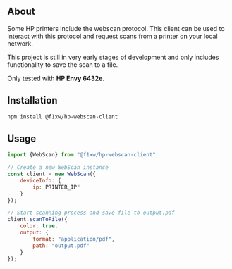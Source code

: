 ## About

Some HP printers include the webscan protocol. This client can be used to interact with this protocol and request scans from a printer on your local network.

This project is still in very early stages of development and only includes functionality to save the scan to a file.

Only tested with **HP Envy 6432e**.

## Installation

```bash
npm install @f1xw/hp-webscan-client
```

## Usage

```js
import {WebScan} from "@f1xw/hp-webscan-client"

// Create a new WebScan instance
const client = new WebScan({
    deviceInfo: {
        ip: PRINTER_IP"
    }
});

// Start scanning process and save file to output.pdf
client.scanToFile({
    color: true,
    output: {
        format: "application/pdf",
        path: "output.pdf"
    }
});
```
